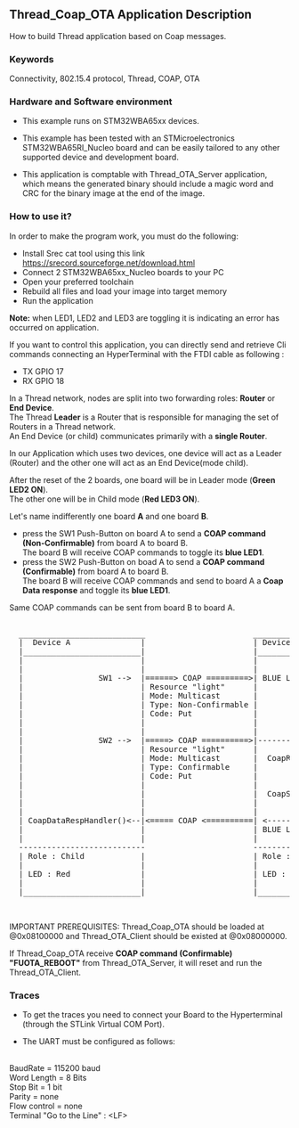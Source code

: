 ## __Thread_Coap_OTA Application Description__

How to build Thread application based on Coap messages.

### __Keywords__

Connectivity, 802.15.4 protocol, Thread, COAP, OTA

### __Hardware and Software environment__

* This example runs on STM32WBA65xx devices.  

* This example has been tested with an STMicroelectronics STM32WBA65RI_Nucleo board and can be easily tailored to any other supported device and development board.  

* This application is comptable with Thread_OTA_Server application, which means the generated binary should include a magic word and CRC for the binary image at
  the end of the image.

### __How to use it?__

In order to make the program work, you must do the following:

- Install Srec cat tool using this link https://srecord.sourceforge.net/download.html
- Connect 2 STM32WBA65xx_Nucleo boards to your PC 
- Open your preferred toolchain 
- Rebuild all files and load your image into target memory
- Run the application   
 
**Note:** when LED1, LED2 and LED3 are toggling it is indicating an error has occurred on application. 

If you want to control this application, you can directly send and retrieve Cli commands connecting an HyperTerminal with the FTDI cable as following :  

- TX GPIO 17  
- RX GPIO 18  
 
In a Thread network, nodes are split into two forwarding roles: **Router** or **End Device**.    
The Thread **Leader** is a Router that is responsible for managing the set of Routers in a Thread network.    
An End Device (or child) communicates primarily with a **single Router**.    

In our Application which uses two devices, one device will act as a Leader (Router) and the other one will act as an End Device(mode child). 

After the reset of the 2 boards, one board will be in Leader mode (**Green LED2 ON**).    
The other one will be in Child mode (**Red LED3 ON**).  

Let's name indifferently one board **A** and one board **B**.   

- press the SW1 Push-Button on board A to send a **COAP command (Non-Confirmable)** from board A to board B.  
The board B will receive COAP commands to toggle its **blue LED1**.
- press the SW2 Push-Button on boad A to send a **COAP command (Confirmable)** from board A to board B.  
The board B will receive COAP commands and send to board A a **Coap Data response** and toggle its **blue LED1**.

Same COAP commands can be sent from board B to board A.    
 
<pre>
	
  ___________________________                       ___________________________
  |  Device A               |                       | Device B                |
  |_________________________|                       |_________________________|  
  |                         |                       |                         |
  |                         |                       |                         |
  |                SW1 -->  |======> COAP =========>| BLUE LED TOGGLE (ON/OFF)|
  |                         | Resource "light"      |                         |
  |                         | Mode: Multicast       |                         |
  |                         | Type: Non-Confirmable |                         |
  |                         | Code: Put             |                         |
  |                         |                       |                         |
  |                         |                       |                         |
  |                SW2 -->  |=====> COAP ==========>|-------->                |
  |                         | Resource "light"      |         |               |
  |                         | Mode: Multicast       |  CoapRequestHandler()   |
  |                         | Type: Confirmable     |         |               |
  |                         | Code: Put             |         |               |
  |                         |                       |         v               |
  |                         |                       |  CoapSendDataResponse() |
  |                         |                       |         |               |
  |                         |                       |         v               |
  | CoapDataRespHandler()<--|<===== COAP <==========| <-------                |
  |                         |                       | BLUE LED TOGGLE (ON/OFF)| 
  |                         |                       |                         |  
  ---------------------------                       ---------------------------
  | Role : Child            |                       | Role : Leader           |
  |                         |                       |                         |
  | LED : Red               |                       | LED : Green             |
  |                         |                       |                         |
  |_________________________|                       |_________________________|

  
</pre> 


IMPORTANT PREREQUISITES:
Thread_Coap_OTA should be loaded at @0x08100000 and Thread_OTA_Client should be existed at @0x08000000.

If Thread_Coap_OTA receive **COAP command (Confirmable) "FUOTA_REBOOT"** from Thread_OTA_Server, it will reset 
and run the Thread_OTA_Client.


### __Traces__

* To get the traces you need to connect your Board to the Hyperterminal (through the STLink Virtual COM Port).  

* The UART must be configured as follows:  
<br>
BaudRate       = 115200 baud</br>
Word Length    = 8 Bits</br>
Stop Bit       = 1 bit</br>
Parity         = none</br>
Flow control   = none</br>
Terminal   "Go to the Line" : &lt;LF&gt;  





